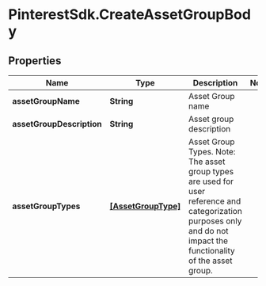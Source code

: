# PinterestSdk.CreateAssetGroupBody

## Properties

Name | Type | Description | Notes
------------ | ------------- | ------------- | -------------
**assetGroupName** | **String** | Asset Group name | 
**assetGroupDescription** | **String** | Asset group description | 
**assetGroupTypes** | [**[AssetGroupType]**](AssetGroupType.md) | Asset Group Types. Note: The asset group types are used for user reference and categorization purposes only and do not impact the functionality of the asset group. | 


